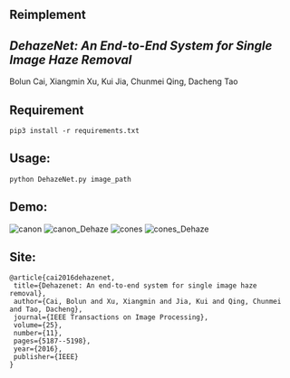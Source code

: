 ## Reimplement
## *DehazeNet: An End-to-End System for Single Image Haze Removal*
Bolun Cai, Xiangmin Xu, Kui Jia, Chunmei Qing, Dacheng Tao

## Requirement
```shell
pip3 install -r requirements.txt
```

## Usage:
```shell
python DehazeNet.py image_path
```

## Demo:
![canon](img/canon.jpg)
![canon_Dehaze](img/canon_Dehaze.jpg)
![cones](img/cones.jpg)
![cones_Dehaze](img/cones_Dehaze.jpg)

## Site:
    @article{cai2016dehazenet,
     title={Dehazenet: An end-to-end system for single image haze removal},
     author={Cai, Bolun and Xu, Xiangmin and Jia, Kui and Qing, Chunmei and Tao, Dacheng},
     journal={IEEE Transactions on Image Processing},
     volume={25},
     number={11},
     pages={5187--5198},
     year={2016},
     publisher={IEEE}
    }
